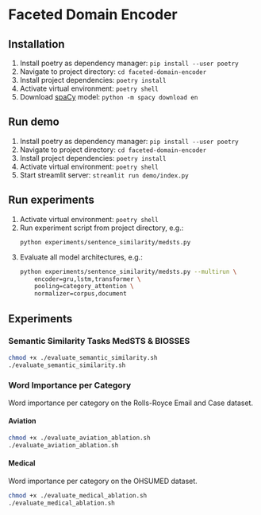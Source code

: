 # Faceted Domain Encoder
## Installation
1. Install poetry as dependency manager: `pip install --user poetry`
2. Navigate to project directory: `cd faceted-domain-encoder`
3. Install project dependencies: `poetry install`
4. Activate virtual environment: `poetry shell`
5. Download [spaCy](https://www.spacy.io) model: `python -m spacy download en`

## Run demo
1. Install poetry as dependency manager: `pip install --user poetry`
2. Navigate to project directory: `cd faceted-domain-encoder`
3. Install project dependencies: `poetry install`
4. Activate virtual environment: `poetry shell`
5. Start streamlit server: `streamlit run demo/index.py`

## Run experiments
1. Activate virtual environment: `poetry shell`
2. Run experiment script from project directory, e.g.:
    ```
    python experiments/sentence_similarity/medsts.py
    ```
3. Evaluate all model architectures, e.g.:
    ```bash
    python experiments/sentence_similarity/medsts.py --multirun \
        encoder=gru,lstm,transformer \
        pooling=category_attention \
        normalizer=corpus,document
    ```
  
## Experiments
### Semantic Similarity Tasks MedSTS & BIOSSES
```bash
chmod +x ./evaluate_semantic_similarity.sh
./evaluate_semantic_similarity.sh
```

### Word Importance per Category
Word importance per category on the Rolls-Royce Email and Case dataset.
#### Aviation
```bash
chmod +x ./evaluate_aviation_ablation.sh
./evaluate_aviation_ablation.sh
```

#### Medical
Word importance per category on the OHSUMED dataset. 
```bash
chmod +x ./evaluate_medical_ablation.sh
./evaluate_medical_ablation.sh
```
